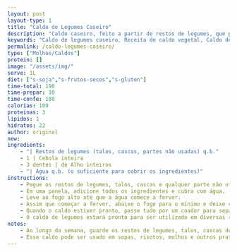 ```yaml
---
layout: post
layout-type: 1
title: "Caldo de Legumes Caseiro"
description: "Caldo caseiro, feito a partir de restos de legumes, que pode ser utilizado em diversas receitas para intensificar o sabor"
keywords: "Caldo de legumes caseiro, Receita de caldo vegetal, Caldo de legumes com restos, Caldo de vegetais fácil, Como fazer caldo de legumes, Aproveitamento de restos de comida, Caldo de legumes natural, Receita de caldo sem desperdício, Caldo de legumes para congelar, Como aproveitar talos e cascas de legumes"
permalink: /caldo-legumes-caseiro/
type: ["Molhos/Caldos"]
protein: []
image: "/assets/img/"
serve: 1L
diet: ["s-soja","s-frutos-secos","s-gluten"]
time-total: 190
time-prepar: 10
time-confe: 180
calorias: 100
proteinas: 3
lipidos: 1
hidratos: 22
author: original
new:
ingredients:
    - "| Restos de legumes (talos, cascas, partes não usadas) q.b."
    - 1 | Cebola inteira
    - 3 dentes | de Alho inteiros
    - "| Água q.b. (o suficiente para cobrir os ingredientes)"
instructions:
    - Pegue os restos de legumes, talos, cascas e qualquer parte não utilizada dos vegetais. Se tiver cascas de cebolas ou alhos, também pode adicionar.
    - Em uma panela, adicione todos os ingredientes e cubra com água.
    - Leve ao fogo alto até que a água comece a ferver.
    - Assim que começar a ferver, abaixe o fogo para o mínimo e deixe cozinhar por algumas horas. O tempo de cozimento vai depender de quanto mais intenso você deseja o sabor. Quanto mais tempo, mais concentrado ficará.
    - Quando o caldo estiver pronto, passe tudo por um coador para separar o líquido dos sólidos.
    - O caldo de legumes estará pronto para ser utilizado em diversas receitas!
notes:
    - Ao longo da semana, guarde os restos de legumes, talos, cascas de cebolas, alhos, etc., em um recipiente adequado. Esses ingredientes podem ser congelados em porções individuais e descongelados conforme necessário, proporcionando um caldo de sabor mais intenso sempre que precisar.
    - Esse caldo pode ser usado em sopas, risotos, molhos e outros pratos para dar aquele toque especial de sabor!
---
```


